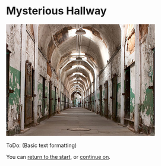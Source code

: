 # Mysterious Hallway

![Eastern State Penitentiary on Wikimedia][MainImage]

ToDo: (Basic text formatting)

You can [return to the start](Start.md), or [continue on](EmptyRoom.md).

[MainImage]: image/Hallway.jpg "https://commons.wikimedia.org/wiki/File:Esp-hallway-seeminglee.jpg"
